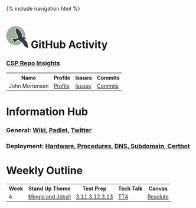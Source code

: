 {% include navigation.html %}

# <img src="static/assets/ncs_logo.png" height="60" alt=""> GitHub Activity

### <a href="https://github.com/nighthawkcoders/nighthawk_csp/graphs/contributors" target="_blank">CSP Repo Insights</a>

<table>
  <tr>
    <th>Name</th>
    <th>Profile</th>
    <th>Issues</th>
    <th>Commits</th>
  </tr>
  <tr>
    <td>John Mortensen</td>
    <td><a href="https://github.com/jm1021" target="_blank">Profile</a></td>
    <td><a href="https://github.com/nighthawkcoders/nighthawk_csp/issues?q=assignee%3Ajm1021" target="_blank">Issues</a></td>
    <td><a href="https://github.com/nighthawkcoders/nighthawk_csp/commits?author=jm1021" target="_blank">Commits</a></td>
  </tr>
</table>


# Information Hub
### General: <a href="https://github.com/nighthawkcoders/nighthawk_csp/wiki">Wiki</a>, <a href="https://padlet.com/jmortensen7/csp2022tri2">Padlet</a>, <a href="https://twitter.com/NighthawkCoding">Twitter</a>
### Deployment: <a href="https://github.com/nighthawkcoders/nighthawk_csp/wiki/Deployment-Hardware-and-Setup">Hardware</a>, <a href="https://github.com/nighthawkcoders/nighthawk_csp/wiki/Deployment-Procedures">Procedures</a>, <a href="https://github.com/nighthawkcoders/nighthawk_csp/wiki/Deployment-Procedures">DNS, Subdomain, Certbot</a>

# Weekly Outline
<table>
  <tr>
    <th>Week</th>
    <th>Stand Up Theme</th>
    <th>Test Prep</th>
    <th>Tech Talk</th>
    <th>Canvas</th>
  </tr>
  <tr>
    <td>4</td>
    <td><a href="https://carpentries-incubator.github.io/jekyll-pages-novice/aio/index.html">Mingle and Jekyll</a></td>
    <td><a href="https://apclassroom.collegeboard.org/103/home?unit=3">3.11,3.12.3.13</a></td>
    <td><a href="https://github.com/nighthawkcoders/nighthawk_csp/wiki/Tri2-TT4-Binary-Search,-Calling-Procedures,-and-Developing-Procedures">TT4</a></td>
    <td><a href="https://poway.instructure.com/courses/112435/assignments/1956804">Resolute</a></td>
  </tr>
</table>
